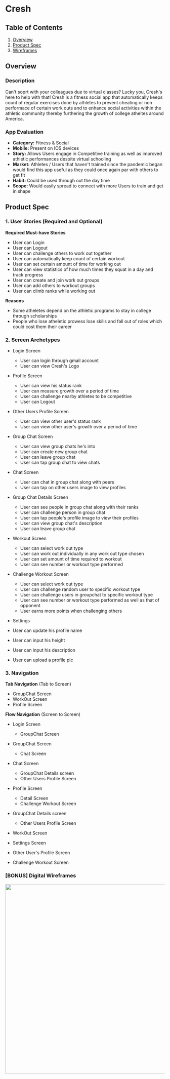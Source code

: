 # Cresh

## Table of Contents
1. [Overview](#Overview)
2. [Product Spec](#Product-Spec)
3. [Wireframes](#Wireframes)

## Overview
### Description
Can't soprt with your colleagues due to virtual classes? Lucky you, Cresh's here to help with that! Cresh is a fitness social app that automatically keeps count of regular exercises done by athletes to prevent cheating or non performace of certain work outs and to enhance social activities within the athletic community thereby furthering the growth of college atheltes around America.


### App Evaluation

- **Category:** Fitness & Social
- **Mobile:** Present on IOS devices
- **Story:** Allows Users engage in Competitive training as well as improved athletic performances despite virtual schooling
- **Market:** Athletes / Users that haven't trained since the pandemic began would find this app useful as they could once again par with others to get fit
- **Habit:** Could be used through out the day time
- **Scope:** Would easily spread to connect with more Users to train and get in shape

## Product Spec

### 1. User Stories (Required and Optional)

**Required Must-have Stories**

* User can Login
* User can Logout
* User can challenge others to work out together
* User can automatically keep count of certain workout 
* User can set certain amount of time for working out
* User can view statistics of how much times they squat in a day and track progress
* User can create and join work out groups
* User can add others to workout groups
* User can climb ranks while working out

**Reasons**

* Some atheletes depend on the athletic programs to stay in college through scholarships
* People who lose atheletic prowess lose skills and fall out of roles which could cost them their career

### 2. Screen Archetypes

* Login Screen
  * User can login through gmail account
  * User can view Cresh's Logo
  
* Profile Screen
  * User can view his status rank
  * User can measure growth over a period of time
  * User can challenge nearby athletes to be competitive
  * User can Logout
  
* Other Users Profile Screen
  * User can view other user's status rank
  * User can view other user's growth over a period of time

* Group Chat Screen
  * User can view group chats he's into
  * User can create new group chat
  * User can leave group chat
  * User can tap group chat to view chats
 
* Chat Screen
  * User can chat in group chat along with peers
  * User can tap on other users image to view profiles
  
* Group Chat Details Screen
  * User can see people in group chat along with their ranks
  * User can challenge person in group chat
  * User can tap people's profile image to view their profiles
  * User can view group chat's description
  * User can leave group chat
  
* Workout Screen
  * User can select work out type
  * User can work out individually in any work out type chosen
  * User can set amount of time required to workout
  * User can see number or workout type performed
 
* Challenge Workout Screen
  * User can select work out type
  * User can challenge random user to specific workout type
  * User can challenge users in groupchat to specific workout type
  * User can see number or workout type performed as well as that of opponent
  * User earns more points when challenging others
 
 * Settings
  * User can update his profile name
  * User can input his height
  * User can input his description
  * User can upload a profile pic
 

### 3. Navigation

**Tab Navigation** (Tab to Screen)

* GroupChat Screen
* WorkOut Screen
* Profile Screen

**Flow Navigation** (Screen to Screen)

* Login Screen
  * GroupChat Screen
  
* GroupChat Screen
  * Chat Screen

* Chat Screen
  * GroupChat Details screen
  * Other Users Profile Screen
 
* Profile Screen
  * Detail Screen
  * Challenge Workout Screen
  
* GroupChat Details screen
  * Other Users Profile Screen
  
* WorkOut Screen

* Settings Screen

* Other User's Profile Screen

* Challenge Workout Screen

### [BONUS] Digital Wireframes 
<img src = "" width=600>
